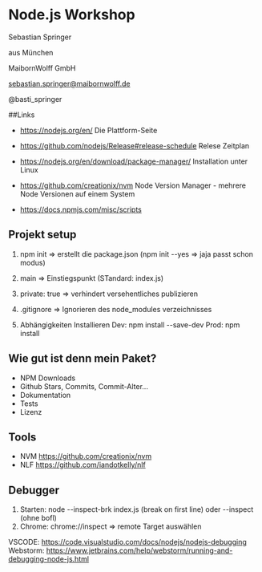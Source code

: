 # Node.js Workshop

Sebastian Springer

aus München

MaibornWolff GmbH

sebastian.springer@maibornwolff.de

@basti_springer

##Links

- https://nodejs.org/en/ Die Plattform-Seite
- https://github.com/nodejs/Release#release-schedule Relese Zeitplan

- https://nodejs.org/en/download/package-manager/ Installation unter Linux

- https://github.com/creationix/nvm Node Version Manager - mehrere Node Versionen auf einem System

- https://docs.npmjs.com/misc/scripts

## Projekt setup

1. npm init => erstellt die package.json (npm init --yes => jaja passt schon modus)

1. main => Einstiegspunkt (STandard: index.js)

1. private: true => verhindert versehentliches publizieren

1. .gitignore => Ignorieren des node_modules verzeichnisses

1. Abhängigkeiten Installieren Dev: npm install --save-dev <dep> Prod: npm install <dep>

## Wie gut ist denn mein Paket?

- NPM Downloads
- Github Stars, Commits, Commit-Alter...
- Dokumentation
- Tests
- Lizenz

## Tools

- NVM https://github.com/creationix/nvm
- NLF https://github.com/iandotkelly/nlf

## Debugger

1. Starten: node --inspect-brk index.js (break on first line) oder --inspect (ohne bofl)
2. Chrome: chrome://inspect => remote Target auswählen

VSCODE: https://code.visualstudio.com/docs/nodejs/nodejs-debugging
Webstorm: https://www.jetbrains.com/help/webstorm/running-and-debugging-node-js.html

